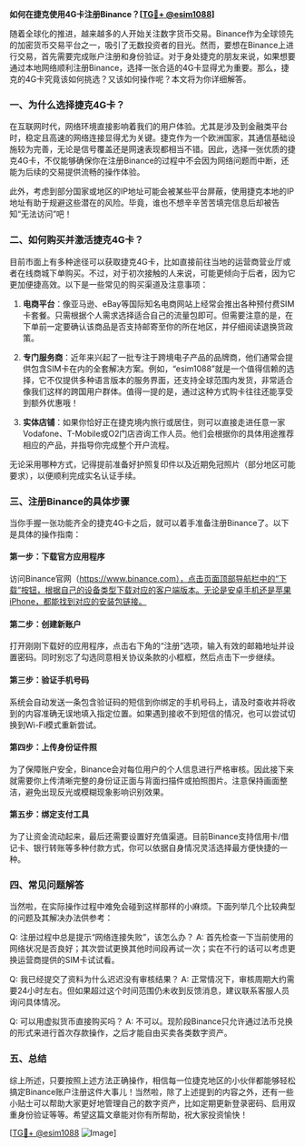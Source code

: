 **如何在捷克使用4G卡注册Binance？[[TG💪+ @esim1088](https://t.me/s/esim1088)]**

随着全球化的推进，越来越多的人开始关注数字货币交易。Binance作为全球领先的加密货币交易平台之一，吸引了无数投资者的目光。然而，要想在Binance上进行交易，首先需要完成账户注册和身份验证。对于身处捷克的朋友来说，如果想要通过本地网络顺利注册Binance，选择一张合适的4G卡显得尤为重要。那么，捷克的4G卡究竟该如何挑选？又该如何操作呢？本文将为你详细解答。

### 一、为什么选择捷克4G卡？

在互联网时代，网络环境直接影响着我们的用户体验。尤其是涉及到金融类平台时，稳定且高速的网络连接显得尤为关键。捷克作为一个欧洲国家，其通信基础设施较为完善，无论是信号覆盖还是网速表现都相当不错。因此，选择一张优质的捷克4G卡，不仅能够确保你在注册Binance的过程中不会因为网络问题而中断，还能为后续的交易提供流畅的操作体验。

此外，考虑到部分国家或地区的IP地址可能会被某些平台屏蔽，使用捷克本地的IP地址有助于规避这些潜在的风险。毕竟，谁也不想辛辛苦苦填完信息后却被告知“无法访问”吧！

### 二、如何购买并激活捷克4G卡？

目前市面上有多种途径可以获取捷克4G卡，比如直接前往当地的运营商营业厅或者在线商城下单购买。不过，对于初次接触的人来说，可能更倾向于后者，因为它更加便捷高效。以下是一些常见的购买渠道及注意事项：

1. **电商平台**：像亚马逊、eBay等国际知名电商网站上经常会推出各种预付费SIM卡套餐。只需根据个人需求选择适合自己的流量包即可。但需要注意的是，在下单前一定要确认该商品是否支持邮寄至你的所在地区，并仔细阅读退换货政策。
   
2. **专门服务商**：近年来兴起了一批专注于跨境电子产品的品牌商，他们通常会提供包含SIM卡在内的全套解决方案。例如，“esim1088”就是一个值得信赖的选择，它不仅提供多种语言版本的服务界面，还支持全球范围内发货，非常适合像我们这样的跨国用户群体。值得一提的是，通过这种方式购卡往往还能享受到额外优惠哦！

3. **实体店铺**：如果你恰好正在捷克境内旅行或居住，则可以直接走进任意一家Vodafone、T-Mobile或O2门店咨询工作人员。他们会根据你的具体用途推荐相应的产品，并指导你完成整个开户流程。

无论采用哪种方式，记得提前准备好护照复印件以及近期免冠照片（部分地区可能要求），以便顺利完成实名认证手续。

### 三、注册Binance的具体步骤

当你手握一张功能齐全的捷克4G卡之后，就可以着手准备注册Binance了。以下是具体的操作指南：

#### 第一步：下载官方应用程序
访问Binance官网（https://www.binance.com），点击页面顶部导航栏中的“下载”按钮，根据自己的设备类型下载对应的客户端版本。无论是安卓手机还是苹果iPhone，都能找到对应的安装包链接。

#### 第二步：创建新账户
打开刚刚下载好的应用程序，点击右下角的“注册”选项，输入有效的邮箱地址并设置密码。同时别忘了勾选同意相关协议条款的小框框，然后点击下一步继续。

#### 第三步：验证手机号码
系统会自动发送一条包含验证码的短信到你绑定的手机号码上，请及时查收并将收到的内容准确无误地填入指定位置。如果遇到接收不到短信的情况，也可以尝试切换到Wi-Fi模式重新尝试。

#### 第四步：上传身份证件照
为了保障账户安全，Binance会对每位用户的个人信息进行严格审核。因此接下来就需要你上传清晰完整的身份证正面与背面扫描件或拍照图片。注意保持画面整洁，避免出现反光或模糊现象影响识别效果。

#### 第五步：绑定支付工具
为了让资金流动起来，最后还需要设置好充值渠道。目前Binance支持信用卡/借记卡、银行转账等多种付款方式，你可以依据自身情况灵活选择最方便快捷的一种。

### 四、常见问题解答

当然啦，在实际操作过程中难免会碰到这样那样的小麻烦。下面列举几个比较典型的问题及其解决办法供参考：

Q: 注册过程中总是提示“网络连接失败”，该怎么办？
A: 首先检查一下当前使用的网络状况是否良好；其次尝试更换其他时间段再试一次；实在不行的话可以考虑更换运营商提供的SIM卡试试看。

Q: 我已经提交了资料为什么迟迟没有审核结果？
A: 正常情况下，审核周期大约需要24小时左右。但如果超过这个时间范围仍未收到反馈消息，建议联系客服人员询问具体情况。

Q: 可以用虚拟货币直接购买吗？
A: 不可以。现阶段Binance只允许通过法币兑换的形式来进行首次存款操作，之后才能自由买卖各类数字资产。

### 五、总结

综上所述，只要按照上述方法正确操作，相信每一位捷克地区的小伙伴都能够轻松搞定Binance账户注册这件大事儿！当然啦，除了上述提到的内容之外，还有一些小贴士可以帮助大家更好地管理自己的数字资产，比如定期更新登录密码、启用双重身份验证等等。希望这篇文章能对你有所帮助，祝大家投资愉快！

[[TG💪+ @esim1088](https://t.me/s/esim1088) ![Image](https://i.postimg.cc/4NQfJmqS/Snipaste-2025-05-13-00-14-12.png)]